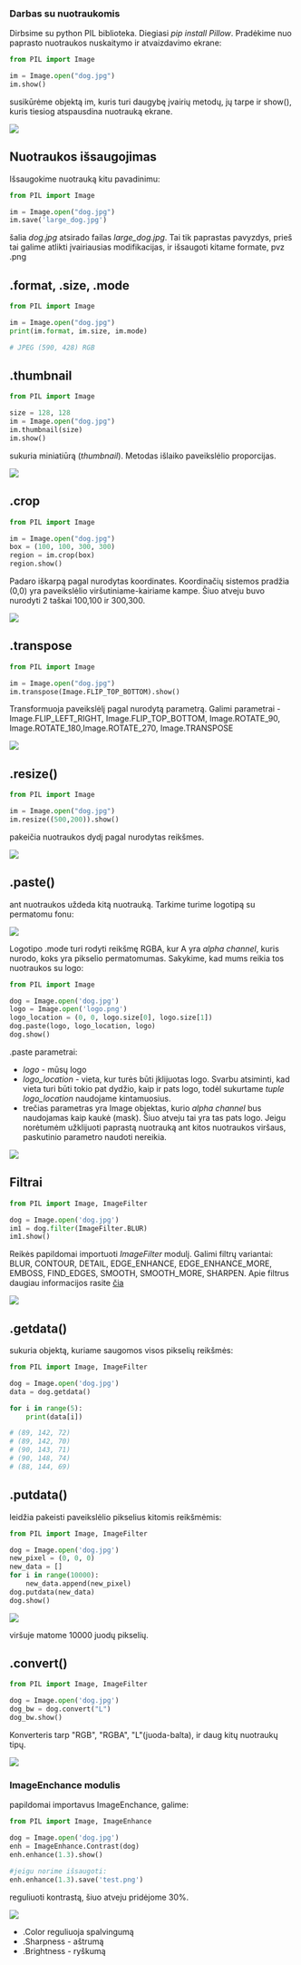 ### Darbas su nuotraukomis

Dirbsime su python PIL biblioteka. Diegiasi *pip install Pillow*. Pradėkime nuo paprasto nuotraukos nuskaitymo ir atvaizdavimo ekrane:

```python
from PIL import Image

im = Image.open("dog.jpg")
im.show()
```

susikūrėme objektą im, kuris turi daugybę įvairių metodų, jų tarpe ir show(), kuris tiesiog atspausdina nuotrauką ekrane. 

![](shuo.png)

## Nuotraukos išsaugojimas

Išsaugokime nuotrauką kitu pavadinimu:

```python
from PIL import Image

im = Image.open("dog.jpg")
im.save('large_dog.jpg')
```
šalia *dog.jpg* atsirado failas *large_dog.jpg*. Tai tik paprastas pavyzdys, prieš tai galime atlikti įvairiausias modifikacijas, ir išsaugoti kitame formate, pvz .png

## .format, .size, .mode

```python
from PIL import Image

im = Image.open("dog.jpg")
print(im.format, im.size, im.mode)

# JPEG (590, 428) RGB
```

## .thumbnail

```python
from PIL import Image

size = 128, 128
im = Image.open("dog.jpg")
im.thumbnail(size)
im.show()
```

sukuria miniatiūrą (*thumbnail*). Metodas išlaiko paveikslėlio proporcijas.

![](thumbnail.png)

## .crop

```python
from PIL import Image

im = Image.open("dog.jpg")
box = (100, 100, 300, 300)
region = im.crop(box)
region.show()
```
Padaro iškarpą pagal nurodytas koordinates. Koordinačių sistemos pradžia (0,0) yra paveikslėlio viršutiniame-kairiame kampe. Šiuo atveju buvo nurodyti 2 taškai 100,100 ir 300,300. 

![](crop.png)

## .transpose

```python
from PIL import Image

im = Image.open("dog.jpg")
im.transpose(Image.FLIP_TOP_BOTTOM).show()
```

Transformuoja paveikslėlį pagal nurodytą parametrą. Galimi parametrai - Image.FLIP_LEFT_RIGHT, Image.FLIP_TOP_BOTTOM, Image.ROTATE_90, Image.ROTATE_180,Image.ROTATE_270, Image.TRANSPOSE

![](apverstas.png)

## .resize()

```python
from PIL import Image

im = Image.open("dog.jpg")
im.resize((500,200)).show()
```

pakeičia nuotraukos dydį pagal nurodytas reikšmes.

![](resized.png)

## .paste()

ant nuotraukos uždeda kitą nuotrauką. Tarkime turime logotipą su permatomu fonu:

![](logo.png)

Logotipo .mode turi rodyti reikšmę RGBA, kur A yra *alpha channel*, kuris nurodo, koks yra pikselio permatomumas. Sakykime, kad mums reikia tos nuotraukos su logo:

```python
from PIL import Image

dog = Image.open('dog.jpg')
logo = Image.open('logo.png')
logo_location = (0, 0, logo.size[0], logo.size[1])
dog.paste(logo, logo_location, logo)
dog.show()
```

.paste parametrai:
* *logo* - mūsų logo
* *logo_location* - vieta, kur turės būti įklijuotas logo. Svarbu atsiminti, kad vieta turi būti tokio pat dydžio, kaip ir pats logo, todėl sukurtame *tuple logo_location* naudojame kintamuosius.
* trečias parametras yra Image objektas, kurio *alpha channel* bus naudojamas kaip kaukė (mask). Šiuo atveju tai yra tas pats logo. Jeigu norėtumėm užklijuoti paprastą nuotrauką ant kitos nuotraukos viršaus, paskutinio parametro naudoti nereikia. 

![](dog_logo.png)

## Filtrai

```python
from PIL import Image, ImageFilter

dog = Image.open('dog.jpg')
im1 = dog.filter(ImageFilter.BLUR)
im1.show()
```
Reikės papildomai importuoti *ImageFilter* modulį. Galimi filtrų variantai:
BLUR,
CONTOUR,
DETAIL,
EDGE_ENHANCE,
EDGE_ENHANCE_MORE,
EMBOSS,
FIND_EDGES,
SMOOTH,
SMOOTH_MORE,
SHARPEN. Apie filtrus daugiau informacijos rasite [čia](https://pillow.readthedocs.io/en/3.1.x/reference/ImageFilter.html#module-PIL.ImageFilter)

![](blur.png)

## .getdata()

sukuria objektą, kuriame saugomos visos pikselių reikšmės:

```python
from PIL import Image, ImageFilter

dog = Image.open('dog.jpg')
data = dog.getdata()

for i in range(5):
    print(data[i])

# (89, 142, 72)
# (89, 142, 70)
# (90, 143, 71)
# (90, 148, 74)
# (88, 144, 69)
```

## .putdata()

leidžia pakeisti paveikslėlio pikselius kitomis reikšmėmis:

```python
from PIL import Image, ImageFilter

dog = Image.open('dog.jpg')
new_pixel = (0, 0, 0)
new_data = []
for i in range(10000):
    new_data.append(new_pixel)
dog.putdata(new_data)
dog.show()
```

![](juodas_virsus.png)

viršuje matome 10000 juodų pikselių.

## .convert()

```python
from PIL import Image, ImageFilter

dog = Image.open('dog.jpg')
dog_bw = dog.convert("L")
dog_bw.show()
```

Konverteris tarp "RGB", "RGBA", "L"(juoda-balta), ir daug kitų nuotraukų tipų.

![](dog_bw.png)



### ImageEnchance modulis

papildomai importavus ImageEnchance, galime:

```python
from PIL import Image, ImageEnhance

dog = Image.open('dog.jpg')
enh = ImageEnhance.Contrast(dog)
enh.enhance(1.3).show()

#jeigu norime išsaugoti:
enh.enhance(1.3).save('test.png')

```
reguliuoti kontrastą, šiuo atveju pridėjome 30%.

![](kontrastas.png)

* .Color reguliuoja spalvingumą
* .Sharpness - aštrumą
* .Brightness - ryškumą
